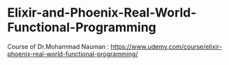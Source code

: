 # Elixir-and-Phoenix-Real-World-Functional-Programming

Course of Dr.Mohammad Nauman : https://www.udemy.com/course/elixir-phoenix-real-world-functional-programming/
